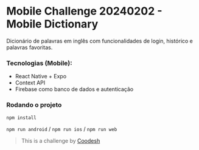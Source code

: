 # Mobile Challenge 20240202 - Mobile Dictionary
Dicionário de palavras em inglês com funcionalidades de login, histórico e palavras favoritas.

### Tecnologias (Mobile):
- React Native + Expo
- Context API
- Firebase como banco de dados e autenticação

### Rodando o projeto
  `npm install`

  `npm run android` / `npm run ios` / `npm run web`

>  This is a challenge by [Coodesh](https://coodesh.com/) 
